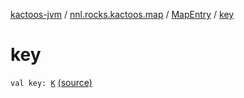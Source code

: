 [kactoos-jvm](../../index.md) / [nnl.rocks.kactoos.map](../index.md) / [MapEntry](index.md) / [key](./key.md)

# key

`val key: `[`K`](index.md#K) [(source)](https://github.com/neonailol/kactoos/blob/master/kactoos-jvm/src/main/kotlin/nnl/rocks/kactoos/map/MapEntry.kt#L21)
